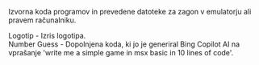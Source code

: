 Izvorna koda programov in prevedene datoteke za zagon v emulatorju ali pravem računalniku.<br />

Logotip - Izris logotipa.<br />
Number Guess - Dopolnjena koda, ki jo je generiral Bing Copilot AI na vprašanje 'write me a simple game in msx basic in 10 lines of code'.
